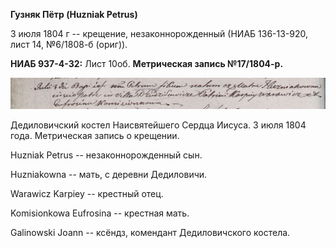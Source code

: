 **Гузняк Пётр (Huzniak Petrus)**

3 июля 1804 г -- крещение, незаконнорожденный (НИАБ 136-13-920, лист 14,
№6/1808-б (ориг)).

**НИАБ 937-4-32:** Лист 10об. **Метрическая запись №17/1804-р.**

![](./media/b855d036e1b5bdc0bf07d0a6a276181a09b9a3d1.png)

Дедиловичский костел Наисвятейшего Сердца Иисуса. 3 июля 1804 года.
Метрическая запись о крещении.

Huzniak Petrus -- незаконнорожденный сын.

Huzniakowna -- мать, с деревни Дедиловичи.

Warawicz Karpiey -- крестный отец.

Komisionkowa Eufrosina -- крестная мать.

Galinowski Joann -- ксёндз, комендант Дедиловичского костела.
